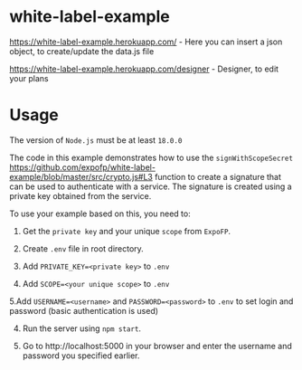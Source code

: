 # white-label-example

https://white-label-example.herokuapp.com/ - Here you can insert a json object, to create/update the data.js file

https://white-label-example.herokuapp.com/designer - Designer, to edit your plans

# Usage
The version of ```Node.js``` must be at least ```18.0.0```

The code in this example demonstrates how to use the ```signWithScopeSecret``` https://github.com/expofp/white-label-example/blob/master/src/crypto.js#L3 function to create a signature that can be used to authenticate with a service. The signature is created using a private key obtained from the service.

To use your example based on this, you need to:

1. Get the ```private key``` and your unique ```scope``` from ```ExpoFP```.

2. Create ```.env``` file in root directory.

3. Add ```PRIVATE_KEY=<private key>``` to ```.env```
  
4. Add ```SCOPE=<your unique scope>``` to ```.env```

5.Add ```USERNAME=<username>``` and ```PASSWORD=<password>``` to ```.env``` to set login and password (basic authentication is used)

4. Run the server using ```npm start```.

5. Go to http://localhost:5000 in your browser and enter the username and password you specified earlier.
